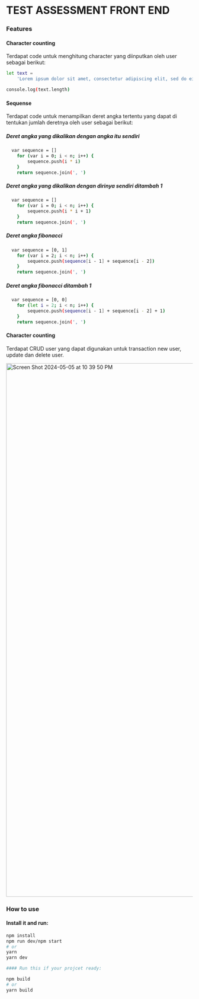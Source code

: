 # TEST ASSESSMENT FRONT END

### Features

#### Character counting

Terdapat code untuk menghitung character yang diinputkan oleh user sebagai berikut:

```bash
let text =
	'Lorem ipsum dolor sit amet, consectetur adipiscing elit, sed do eiusmod tempor incididunt ut labore et dolore magna aliqua. Ut enim ad minim veniam, quis nostrud exercitation ullamco laboris nisi ut aliquip ex ea commodo consequat. Duis aute irure dolor in reprehenderit in voluptate velit esse cillum dolore eu fugiat nulla pariatur. Excepteur sint occaecat cupidatat non proident, sunt in culpa qui officia deserunt mollit anim id est laborum.'

console.log(text.length)
```
#### Sequense

Terdapat code untuk menampilkan deret angka tertentu yang dapat di tentukan jumlah deretnya oleh user sebagai berikut:

##### Deret angka yang dikalikan dengan angka itu sendiri
```bash
  var sequence = []
	for (var i = 0; i < n; i++) {
		sequence.push(i * i)
	}
	return sequence.join(', ')
```

##### Deret angka yang dikalikan dengan dirinya sendiri ditambah 1
```bash
  var sequence = []
	for (var i = 0; i < n; i++) {
		sequence.push(i * i + 1)
	}
	return sequence.join(', ')
```

##### Deret angka fibonacci
```bash
  var sequence = [0, 1]
	for (var i = 2; i < n; i++) {
		sequence.push(sequence[i - 1] + sequence[i - 2])
	}
	return sequence.join(', ')
```

##### Deret angka fibonacci ditambah 1
```bash
  var sequence = [0, 0]
	for (let i = 2; i < n; i++) {
		sequence.push(sequence[i - 1] + sequence[i - 2] + 1)
	}
	return sequence.join(', ')
```

#### Character counting

Terdapat CRUD user yang dapat digunakan untuk transaction new user, update dan delete user.

<img width="1439" alt="Screen Shot 2024-05-05 at 10 39 50 PM" src="https://github.com/fhrizy/assesment-bia-energi/assets/93750565/885dd73a-00dc-47a6-8dfd-d83da355f054">

### How to use

#### Install it and run:

```bash
npm install
npm run dev/npm start
# or
yarn
yarn dev

#### Run this if your projcet ready:

npm build
# or
yarn build
```


